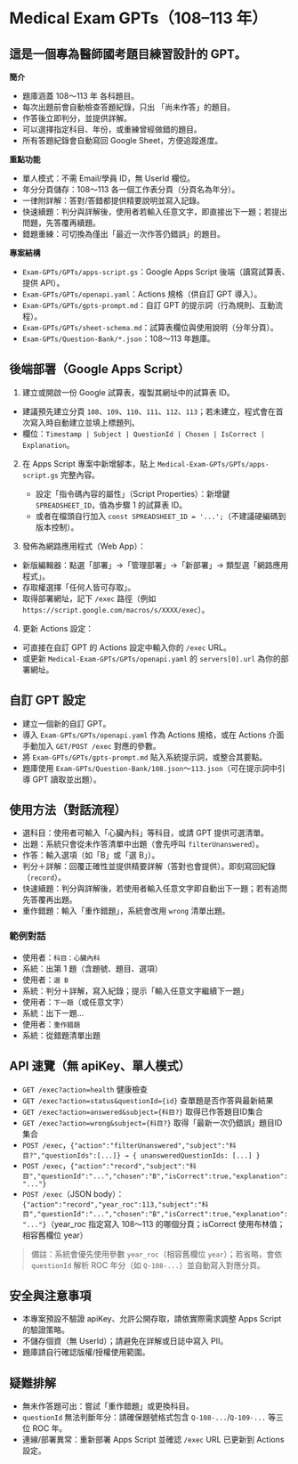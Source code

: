 # Medical Exam GPTs（108–113 年）

## 這是一個專為醫師國考題目練習設計的 GPT。

**簡介**
- 題庫涵蓋 108～113 年 各科題目。
- 每次出題前會自動檢查答題紀錄，只出 「尚未作答」的題目。
- 作答後立即判分，並提供詳解。
- 可以選擇指定科目、年份，或重練曾經做錯的題目。
- 所有答題紀錄會自動寫回 Google Sheet，方便追蹤進度。

**重點功能**
- 單人模式：不需 Email/學員 ID，無 UserId 欄位。
- 年分分頁儲存：108～113 各一個工作表分頁（分頁名為年分）。
- 一律附詳解：答對/答錯都提供精要說明並寫入記錄。
- 快速續題：判分與詳解後，使用者若輸入任意文字，即直接出下一題；若提出問題，先答覆再續題。
- 錯題重練：可切換為僅出「最近一次作答仍錯誤」的題目。

**專案結構**
- `Exam-GPTs/GPTs/apps-script.gs`：Google Apps Script 後端（讀寫試算表、提供 API）。
- `Exam-GPTs/GPTs/openapi.yaml`：Actions 規格（供自訂 GPT 導入）。
- `Exam-GPTs/GPTs/gpts-prompt.md`：自訂 GPT 的提示詞（行為規則、互動流程）。
- `Exam-GPTs/GPTs/sheet-schema.md`：試算表欄位與使用說明（分年分頁）。
- `Exam-GPTs/Question-Bank/*.json`：108～113 年題庫。

## 後端部署（Google Apps Script）
1) 建立或開啟一份 Google 試算表，複製其網址中的試算表 ID。
- 建議預先建立分頁 `108`、`109`、`110`、`111`、`112`、`113`；若未建立，程式會在首次寫入時自動建立並填上標題列。
- 欄位：`Timestamp | Subject | QuestionId | Chosen | IsCorrect | Explanation`。

2) 在 Apps Script 專案中新增腳本，貼上 `Medical-Exam-GPTs/GPTs/apps-script.gs` 完整內容。
   - 設定「指令碼內容的屬性」（Script Properties）：新增鍵 `SPREADSHEET_ID`，值為步驟 1 的試算表 ID。
   - 或者在檔頭自行加入 `const SPREADSHEET_ID = '...';`（不建議硬編碼到版本控制）。

3) 發佈為網路應用程式（Web App）：
- 新版編輯器：點選「部署」→「管理部署」→「新部署」→ 類型選「網路應用程式」。
- 存取權選擇「任何人皆可存取」。
- 取得部署網址，記下 `/exec` 路徑（例如 `https://script.google.com/macros/s/XXXX/exec`）。

4) 更新 Actions 設定：
- 可直接在自訂 GPT 的 Actions 設定中輸入你的 `/exec` URL。
- 或更新 `Medical-Exam-GPTs/GPTs/openapi.yaml` 的 `servers[0].url` 為你的部署網址。

## 自訂 GPT 設定
- 建立一個新的自訂 GPT。
- 導入 `Exam-GPTs/GPTs/openapi.yaml` 作為 Actions 規格，或在 Actions 介面手動加入 `GET/POST /exec` 對應的參數。
- 將 `Exam-GPTs/GPTs/gpts-prompt.md` 貼入系統提示詞，或整合其要點。
- 題庫使用 `Exam-GPTs/Question-Bank/108.json`～`113.json`（可在提示詞中引導 GPT 讀取並出題）。

## 使用方法（對話流程）
- 選科目：使用者可輸入「心臟內科」等科目，或請 GPT 提供可選清單。
- 出題：系統只會從未作答清單中出題（會先呼叫 `filterUnanswered`）。
- 作答：輸入選項（如「B」或「選 B」）。
- 判分＋詳解：回覆正確性並提供精要詳解（答對也會提供）。即刻寫回紀錄（`record`）。
- 快速續題：判分與詳解後，若使用者輸入任意文字即自動出下一題；若有追問先答覆再出題。
- 重作錯題：輸入「重作錯題」，系統會改用 `wrong` 清單出題。

### 範例對話
- 使用者：`科目：心臟內科`
- 系統：出第 1 題（含題號、題目、選項）
- 使用者：`選 B`
- 系統：判分＋詳解，寫入紀錄；提示「輸入任意文字繼續下一題」
- 使用者：`下一題`（或任意文字）
- 系統：出下一題...
- 使用者：`重作錯題`
- 系統：從錯題清單出題

## API 速覽（無 apiKey、單人模式）
- `GET /exec?action=health` 健康檢查
- `GET /exec?action=status&questionId={id}` 查單題是否作答與最新結果
- `GET /exec?action=answered&subject={科目?}` 取得已作答題目ID集合
- `GET /exec?action=wrong&subject={科目?}` 取得「最新一次仍錯誤」題目ID集合
- `POST /exec`，`{"action":"filterUnanswered","subject":"科目?","questionIds":[...]} → { unansweredQuestionIds: [...] }`
- `POST /exec`，`{"action":"record","subject":"科目","questionId":"...","chosen":"B","isCorrect":true,"explanation":"..."}`
- `POST /exec`（JSON body）：`{"action":"record","year_roc":113,"subject":"科目","questionId":"...","chosen":"B","isCorrect":true,"explanation":"..."}`（year_roc 指定寫入 108～113 的哪個分頁；isCorrect 使用布林值；相容舊欄位 year）

> 備註：系統會優先使用參數 `year_roc`（相容舊欄位 `year`）；若省略，會依 `questionId` 解析 ROC 年分（如 `Q-108-...`）並自動寫入對應分頁。

## 安全與注意事項
- 本專案預設不驗證 apiKey、允許公開存取，請依實際需求調整 Apps Script 的驗證策略。
- 不儲存個資（無 UserId）；請避免在詳解或日誌中寫入 PII。
- 題庫請自行確認版權/授權使用範圍。

## 疑難排解
- 無未作答題可出：嘗試「重作錯題」或更換科目。
- `questionId` 無法判斷年分：請確保題號格式包含 `Q-108-...`/`Q-109-...` 等三位 ROC 年。
- 連線/部署異常：重新部署 Apps Script 並確認 `/exec` URL 已更新到 Actions 設定。
